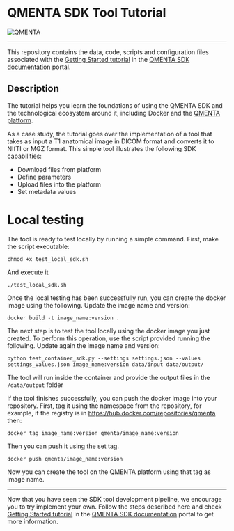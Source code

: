 # QMENTA SDK Tool Tutorial

<img src="https://www.qmenta.com/hubfs/Logo-QMENTA-Green-280-min.png" alt="QMENTA">

---

This repository contains the data, code, scripts and configuration files associated with the 
[Getting Started tutorial](https://docs.qmenta.com/sdk/getting_started.html) in the 
[QMENTA SDK documentation](https://docs.qmenta.com/sdk/) portal.

## Description

The tutorial helps you learn the foundations of using the QMENTA SDK and the technological ecosystem around it,
including Docker and the [QMENTA platform](https://client.qmenta.com/#/login).

As a case study, the tutorial goes over the implementation of a tool that takes as input a T1 anatomical image in DICOM
format and converts it to NIfTI or MGZ format. This simple tool illustrates the following SDK capabilities:

- Download files from platform
- Define parameters
- Upload files into the platform
- Set metadata values

# Local testing

The tool is ready to test locally by running a simple command. First, make the script executable:
```shell
chmod +x test_local_sdk.sh
```

And execute it
```shell
./test_local_sdk.sh
```

Once the local testing has been successfully run, you can create the docker image
using the following. Update the image name and version:

```shell
docker build -t image_name:version .
```

The next step is to test the tool locally using the docker image you just created. To perform
this operation, use the script provided running the following. Update again the image name and version:

```shell
python test_container_sdk.py --settings settings.json --values settings_values.json image_name:version data/input data/output/
```

The tool will run inside the container and provide the output files in the `/data/output` folder

If the tool finishes successfully, you can push the docker image into your repository. First, tag it using the namespace
from the repository, for example, if the registry is in https://hub.docker.com/repositories/qmenta then:

```shell
docker tag image_name:version qmenta/image_name:version
```

Then you can push it using the set tag.

```shell
docker push qmenta/image_name:version
```

Now you can create the tool on the QMENTA platform using that tag as image name.

---

Now that you have seen the SDK tool development pipeline, we encourage you to try implement your own.
Follow the steps described here and check [Getting Started tutorial](https://docs.qmenta.com/sdk/getting_started.html) in the 
[QMENTA SDK documentation](https://docs.qmenta.com/sdk/) portal to get more information.
